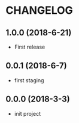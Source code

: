 # CHANGELOG

## 1.0.0 (2018-6-21)

  - First release

## 0.0.1 (2018-6-7)

  - first staging

## 0.0.0 (2018-3-3)

  - init project
